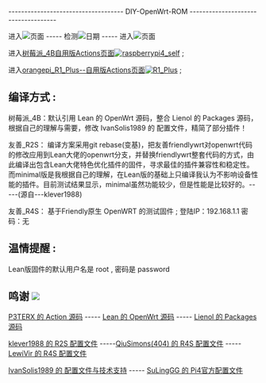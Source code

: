 ------------------------------------ DIY-OpenWrt-ROM ------------------------------------

进入[![](https://img.shields.io/badge/Actions-All_workflows-orange.svg)](https://github.com/stroll101/actions/actions)页面 ----- 检测[![](https://img.shields.io/github/last-commit/coolsnowwolf/lede/master?color=yellow&label=%E6%BA%90%E7%A0%81%E6%9B%B4%E6%96%B0)](https://github.com/coolsnowwolf/lede)日期 ----- 进入[![](https://img.shields.io/badge/Releases-Download-blue.svg)](https://github.com/stroll101/actions/releases)页面 

进入[树莓派_4B自用版Actions页面](https://github.com/stroll101/actions/actions/workflows/raspberrypi4_self.yml)[![raspberrypi4_self](https://github.com/stroll101/actions/actions/workflows/raspberrypi4_self.yml/badge.svg)](https://github.com/stroll101/actions/actions/workflows/raspberrypi4_self.yml) ;

进入[orangepi_R1_Plus--自用版Actions页面](https://github.com/stroll101/actions/actions/workflows/R1_Plus.yml)[![R1_Plus](https://github.com/stroll101/actions/actions/workflows/R1_Plus.yml/badge.svg)](https://github.com/stroll101/actions/actions/workflows/R1_Plus.yml) ;

## 编译方式 :
树莓派_4B：默认引用 Lean 的 OpenWrt 源码，整合 Lienol 的 Packages 源码，根据自己的理解与需要，修改 IvanSolis1989 的 配置文件，精简了部分插件！

友善_R2S： 编译方案采用git rebase(变基)，把友善friendlywrt对openwrt代码的修改应用到Lean大佬的openwrt分支，并替换friendlywrt整套代码的方式，由此编译出包含Lean大佬特色优化插件的固件，寻求最佳的插件兼容性和稳定性。而minimal版是我根据自己的理解，在Lean版的基础上只编译我认为不影响设备性能的插件。目前测试结果显示，minimal虽然功能较少，但是性能是比较好的。-----(源自---klever1988)

友善_R4S： 基于Friendly原生 OpenWRT 的测试固件 ; 登陆IP：192.168.1.1 密码：无

## 温情提醒 :
Lean版固件的默认用户名是 root , 密码是 password

## 鸣谢 [![](https://img.shields.io/badge/-鸣谢-F5F5F5.svg)](#鸣谢-)
 
[P3TERX 的 Action 源码](https://github.com/P3TERX/Actions-OpenWrt) ----- [Lean 的 OpenWrt 源码](https://github.com/coolsnowwolf/lede) ----- [Lienol 的 Packages 源码](https://github.com/Lienol/openwrt-packages)

[klever1988 的 R2S 配置文件](https://github.com/klever1988/nanopi-openwrt) -----[QiuSimons(404) 的 R4S 配置文件](https://github.com/QiuSimons/R2S-R4S-X86-OpenWrt) ----- [LewiVir 的 R4S 配置文件](https://github.com/LewiVir/NanoPi-R4S) 

[IvanSolis1989 的 配置文件与技术支持](https://github.com/IvanSolis1989/OpenWrt-DIY) ----- [SuLingGG 的 Pi4官方配置文件](https://github.com/SuLingGG/OpenWrt-Rpi)
